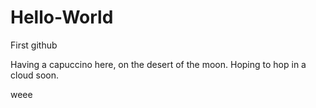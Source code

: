 # Hello-World
First github

Having a capuccino here, on the desert of the moon. Hoping to hop in a cloud soon.

weee
